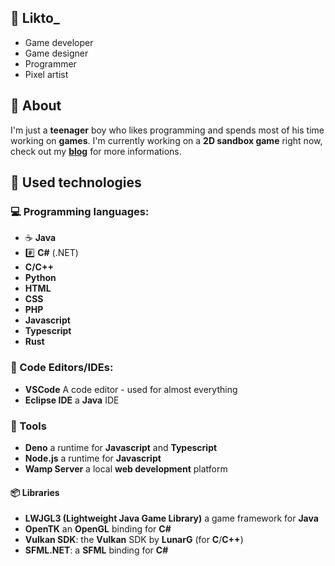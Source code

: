 ## 🎲 Likto_

* Game developer
* Game designer
* Programmer
* Pixel artist

## 📓 About

I'm just a **teenager** boy who likes programming and spends 
most of his time working on **games**. I'm currently working 
on a **2D sandbox game** right now, check out my **[blog](https://likto.tumblr.com/)** for 
more informations.

## 🔭 Used technologies

### 💻 Programming languages:

* ☕ **Java**
* #️⃣ **C#** (.NET) 
* **C/C++**
* **Python**
* **HTML**
* **CSS**
* **PHP**
* **Javascript**
* **Typescript**
* **Rust**

### 📝 Code Editors/IDEs:

* **VSCode** A code editor - used for almost everything
* **Eclipse IDE** a **Java** IDE

### 🔧 Tools
* **Deno** a runtime for **Javascript** and **Typescript**
* **Node.js** a runtime for **Javascript**
* **Wamp Server** a local **web development** platform

#### 📦 Libraries

* **LWJGL3 (Lightweight Java Game Library)** a game framework for **Java**
* **OpenTK** an **OpenGL** binding for **C#**
* **Vulkan SDK**: the **Vulkan** SDK by **LunarG** (for **C**/**C++**)
* **SFML.NET**: a **SFML** binding for **C#**

